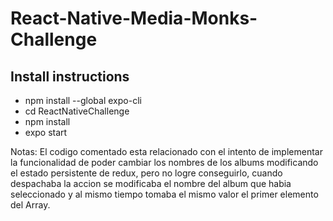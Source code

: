 # React-Native-Media-Monks-Challenge



## Install instructions

- npm install --global expo-cli
- cd ReactNativeChallenge
- npm install
- expo start


Notas: El codigo comentado esta relacionado con el intento de implementar la funcionalidad de poder cambiar los nombres de los albums modificando el estado persistente de redux, pero no logre conseguirlo, cuando despachaba la accion se modificaba el nombre del album que habia seleccionado y al mismo tiempo tomaba el mismo valor el primer elemento del Array.
